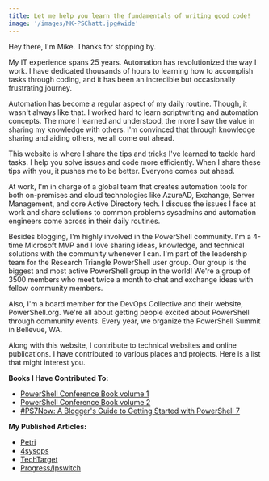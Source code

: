 ```yaml
---
title: Let me help you learn the fundamentals of writing good code!
image: '/images/MK-PSChatt.jpg#wide'
---
```

Hey there, I'm Mike. Thanks for stopping by.

My IT experience spans 25 years. Automation has revolutionized the way I work. I have dedicated thousands of hours to learning how to accomplish tasks through coding, and it has been an incredible but occasionally frustrating journey.

Automation has become a regular aspect of my daily routine. Though, it wasn't always like that. I worked hard to learn scriptwriting and automation concepts. The more I learned and understood, the more I saw the value in sharing my knowledge with others. I'm convinced that through knowledge sharing and aiding others, we all come out ahead.

This website is where I share the tips and tricks I've learned to tackle hard tasks. I help you solve issues and code more efficiently. When I share these tips with you, it pushes me to be better. Everyone comes out ahead.

At work, I'm in charge of a global team that creates automation tools for both on-premises and cloud technologies like AzureAD, Exchange, Server Management, and core Active Directory tech. I discuss the issues I face at work and share solutions to common problems sysadmins and automation engineers come across in their daily routines.

Besides blogging, I'm highly involved in the PowerShell community. I'm a 4-time Microsoft MVP and I love sharing ideas, knowledge, and technical solutions with the community whenever I can. I'm part of the leadership team for the Research Triangle PowerShell user group. Our group is the biggest and most active PowerShell group in the world! We're a group of 3500 members who meet twice a month to chat and exchange ideas with fellow community members.

Also, I'm a board member for the DevOps Collective and their website, PowerShell.org. We're all about getting people excited about PowerShell through community events. Every year, we organize the PowerShell Summit in Bellevue, WA.

Along with this website, I contribute to technical websites and online publications. I have contributed to various places and projects. Here is a list that might interest you.

**Books I Have Contributed To:**

- [PowerShell Conference Book volume 1](https://leanpub.com/powershell-conference-book?ref=commandline.ninja)
- [PowerShell Conference Book volume 2](https://leanpub.com/psconfbook2?ref=commandline.ninja)
- [#PS7Now: A Blogger's Guide to Getting Started with PowerShell 7](https://leanpub.com/ps7now?ref=commandline.ninja)

**My Published Articles:**

- [Petri](https://petri.com/author/mike-kanakos/)
- [4sysops](https://4sysops.com/members/mkanakos/)
- [TechTarget](https://www.techtarget.com/contributor/Mike-Kanakos)
- [Progress/Ipswitch](https://www.ipswitch.com/blog/author/mike-kanakos)

